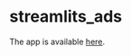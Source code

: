 # streamlits_ads

The app is available [here](https://ewarest-streamlit-ads-ads-fm9ft7.streamlit.app/).
